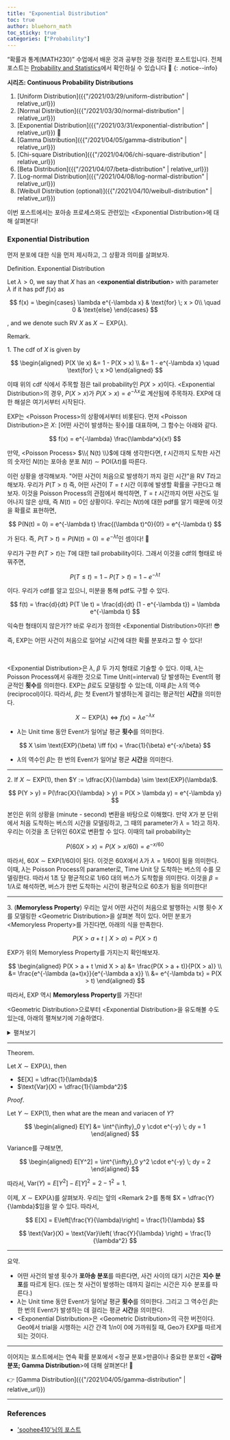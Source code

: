 ```yaml
---
title: "Exponential Distribution"
toc: true
author: bluehorn_math
toc_sticky: true
categories: ["Probability"]
---
```

“확률과 통계(MATH230)” 수업에서 배운 것과 공부한 것을 정리한 포스트입니다. 전체 포스트는 [Probability and Statistics](https://bluehorn07.github.io/categories/probability-and-statistics)에서 확인하실 수 있습니다 🎲
{: .notice--info}

<div class="notice" markdown="1">

**시리즈: Continuous Probability Distributions**

1. [Uniform Distribution]({{"/2021/03/29/uniform-distribution" | relative_url}})
2. [Normal Distribution]({{"/2021/03/30/normal-distribution" | relative_url}})
3. [Exponential Distribution]({{"/2021/03/31/exponential-distribution" | relative_url}}) 👀
4. [Gamma Distribution]({{"/2021/04/05/gamma-distribution" | relative_url}})
5. [Chi-square Distribution]({{"/2021/04/06/chi-square-distribution" | relative_url}})
6. [Beta Distribution]({{"/2021/04/07/beta-distribution" | relative_url}})
7. [Log-normal Distribution]({{"/2021/04/08/log-normal-distribution" | relative_url}})
8. [Weibull Distribution (optional)]({{"/2021/04/10/weibull-distribution" | relative_url}})

</div>

이번 포스트에서는 포아송 프로세스와도 관련있는 \<Exponential Distribution\>에 대해 살펴본다!

### Exponential Distribution

먼저 분포에 대한 식을 먼저 제시하고, 그 상황과 의미를 살펴보자.

<div class="definition" markdown="1">

<span class="statement-title">Definition.</span> Exponential Distribution<br>

Let $\lambda >0$, we say that $X$ has an \<**exponential distribution**\> with parameter $\lambda$ if it has pdf $f(x)$ as

$$
f(x) = \begin{cases}
    \lambda e^{-\lambda x} & \text{for} \; x > 0\\
    \quad 0 & \text{else}
\end{cases}
$$

, and we denote such RV $X$ as $X \sim \text{EXP}(\lambda)$.

</div>


<span class="statement-title">Remark.</span><br>

1\. The cdf of $X$ is given by

$$
\begin{aligned}
P(X \le x) &= 1 - P(X > x) \\
            &= 1 - e^{-\lambda x} \quad \text{for} \; x >0
\end{aligned}
$$

이때 위의 cdf 식에서 주목할 점은 tail probability인 $P(X > x)$이다. \<Exponential Distribution\>의 경우, $P(X > x)$가 $P(X > x) = e^{-\lambda x}$로 계산됨에 주목하자. EXP에 대한 해설은 여기서부터 시작된다.

EXP는 \<Poisson Process\>의 상황에서부터 비롯된다. 먼저 \<Poisson Distribution\>은 $X$: [어떤 사건이 발생하는 횟수]를 대표하며, 그 함수는 아래와 같다.

$$
f(x) = e^{-\lambda} \frac{\lambda^x}{x!}
$$

만약, \<Poisson Process\> $\\{ N(t) \\}$에 대해 생각한다면, $t$ 시간까지 도착한 사건의 숫자인 $N(t)$는 포아송 분포 $N(t) \sim \text{POI}(\lambda t)$를 따른다.

이런 상황을 생각해보자. "어떤 사건이 처음으로 발생하기 까지 걸린 시간"을 RV $T$라고 해보자. 우리가 $P(T > t)$ 즉, 어떤 사건이 $T=t$ 시간 이후에 발생할 확률을 구한다고 해보자. 이것을 Poisson Process의 관점에서 해석하면, $T=t$ 시간까지 어떤 사건도 일어나지 않은 상태, 즉 $N(t) = 0$인 상황이다. 우리는 $N(t)$에 대한 pdf를 알기 때문에 이것을 확률로 표현하면,

$$
P(N(t) = 0) = e^{-\lambda t} \frac{(\lambda t)^0}{0!} = e^{-\lambda t}
$$

가 된다. 즉, $P(T > t) = P(N(t) = 0) = e^{-\lambda t}$인 셈이다! 🤩

우리가 구한 $P(T >t)$는 $T$에 대한 tail probability이다. 그래서 이것을 cdf의 형태로 바꿔주면,

$$
P(T \le t) = 1 - P(T > t) = 1 - e^{-\lambda t}
$$

이다. 우리가 cdf를 알고 있으니, 미분을 통해 pdf도 구할 수 있다.

$$
f(t) = \frac{d}{dt} P(T \le t) = \frac{d}{dt} (1 - e^{-\lambda t}) = \lambda e^{-\lambda t}
$$

익숙한 형태이지 않은가?? 바로 우리가 정의한 \<Exponential Distribution\>이다!! 😎

<span class="half_HL">즉, EXP는 어떤 사건이 처음으로 일어날 시간에 대한 확률 분포라고 할 수 있다!</span>

<br/>

\<Exponential Distribution\>은 $\lambda$, $\beta$ 두 가지 형태로 기술할 수 있다. 이때, $\lambda$는 Poisson Process에서 유래한 것으로 Time Unit(=interval) 당 발생하는 Event의 평균적인 **횟수**를 의미한다. EXP는 $\beta$로도 모델링할 수 있는데, 이때 $\beta$는 $\lambda$의 역수(reciprocol)이다. 따라서, $\beta$는 첫 Event가 발생하는게 걸리는 평균적인 **시간**을 의미한다.

$$
X \sim \text{EXP}(\lambda) \iff f(x) = \lambda e^{-\lambda x}
$$

- <span class="half_HL">$\lambda$는 Unit time 동안 Event가 일어날 평균 **횟수**</span>를 의미한다.

$$
X \sim \text{EXP}(\beta) \iff f(x) = \frac{1}{\beta} e^{-x/\beta}
$$

- $\lambda$의 역수인 <span class="half_HL">$\beta$는 한 번의 Event가 일어날 평균 **시간**</span>을 의미한다.

<hr/>

2\. If $X \sim \text{EXP}(1)$, then $Y := \dfrac{X}{\lambda} \sim \text{EXP}(\lambda)$.

$$
P(Y > y) = P(\frac{X}{\lambda} > y) = P(X > \lambda y) = e^{-\lambda y}
$$

본인은 위의 상황을 (minute - second) 변환을 바탕으로 이해했다. 만약 $X$가 분 단위에서 처음 도착하는 버스의 시간을 모델링하고, 그 때의 parameter가 $\lambda = 1$라고 하자. 우리는 이것을 초 단위인 $60X$로 변환할 수 있다. 이때의 tail probability는

$$
P(60X > x) = P(X > x/60) = e^{- x/60}
$$

따라서, $60X \sim \text{EXP}(1/60)$이 된다. 이것은 $60X$에서 $\lambda$가 $\lambda = 1/60$이 됨을 의미한다. 이때, $\lambda$는 Poisson Process의 parameter로, Time Unit 당 도착하는 버스의 수를 모델링한다. 따라서 1초 당 평균적으로 1/60 대의 버스가 도착함을 의미한다. 이것을 $\beta = 1 / \lambda$로 해석하면, 버스가 한번 도착하는 시간이 평균적으로 60초가 됨을 의미한다!

<hr/>

3\. (**Memoryless Property**) 우리는 앞서 어떤 사건이 처음으로 발행하는 시행 횟수 $X$를 모델링한 \<Geometric Distribution\>을 살펴본 적이 있다. 어떤 분포가 \<Memoryless Property\>를 가진다면, 아래의 식을 만족한다.

$$
P(X > a + t \mid X >a) = P(X > t)
$$

EXP가 위의 Memoryless Property를 가지는지 확인해보자.

$$
\begin{aligned}
P(X > a + t \mid X > a) &= \frac{P(X > a + t)}{P(X > a)} \\
                        &= \frac{e^{-\lambda (a+t)x}}{e^{-\lambda a x}} \\
                        &= e^{-\lambda tx} = P(X > t)
\end{aligned}
$$

따라서, EXP 역시 **Memoryless Property**를 가진다!

\<Geometric Distribution\>으로부터 \<Exponential Distribution\>을 유도해볼 수도 있는데, 아래의 펼쳐보기에 기술하였다.

<details class="math-statement" markdown="1">
<summary>펼쳐보기</summary>

Random Variable $X_n$을 $1/n$초마다 버스가 왔는지 안 왔는지 확인했을 때, 버스가 처음올 때까지 확인한 **횟수**라고 해보자. 또, $X$는 버스가 처음올 때까지 걸린 **시간**이라고 한다면, $X_n$와 $X$ 사이에는 아래의 비례식이 성립할 것이다.

$$
X_n : X = 1 : \frac{1}{n}
$$

또, Geometric Distribution을 따르는 $X_n$의 parameter를 $p$라고 하자; $X_n \sim \text{Geo}(p)$, 그러면 $E[X_n] = 1/p$가 된다. 즉, 평균적으로 $1/p$번 확인한다는 말이다. 이것을 다시 $X$의 관점에서 기술하면, 평균적으로 $1/np$초가 걸린다는 말이다. 즉, $\beta = 1/np$라는 말이고, $\lambda$로 표현하면, $\lambda = np$라는 말이다. 따라서, $X_n \sim \text{Geo}\left( \frac{\lambda}{n} \right)$가 된다.

이에 따라, $X$의 tail probability $P(X > x)$는

$$
\begin{aligned}
    P(X > x) &= P\left(\frac{X_n}{n} > x\right) \\
            &= P(X_n > nx) \\
            &= \left( 1 - \frac{\lambda}{n}\right)^{nx} \\
            &= e^{-\lambda x} \quad \text{as } n \rightarrow \infty
\end{aligned}
$$

즉, \<Geometric Distribution\>에서 극한을 취해 \<Exponential Distribution\>을 유도할 수 있다!

</details>

<hr/>

<div class="theorem" markdown="1">

<span class="statement-title">Theorem.</span><br>

Let $X \sim \text{EXP}(\lambda)$, then

- $E[X] = \dfrac{1}{\lambda}$
- $\text{Var}(X) = \dfrac{1}{\lambda^2}$

</div>

<div class="math-statement" markdown="1">

<span class="statement-title">*Proof*.</span><br>

Let $Y \sim \text{EXP}(1)$, then what are the mean and variacen of $Y$?

$$
\begin{aligned}
E[Y] &= \int^{\infty}_0 y \cdot e^{-y} \; dy = 1
\end{aligned}
$$

Variance를 구해보면,

$$
\begin{aligned}
E[Y^2] = \int^{\infty}_0 y^2 \cdot e^{-y} \; dy = 2
\end{aligned}
$$

따라서, $\text{Var}(Y) = E[Y^2] - E[Y]^2 = 2 - 1^2 = 1$.

이제, $X \sim \text{EXP}(\lambda)$를 살펴보자. 우리는 앞의 \<Remark 2\>를 통해 $X = \dfrac{Y}{\lambda}$임을 알 수 있다. 따라서,

$$
E[X] = E\left[\frac{Y}{\lambda}\right] = \frac{1}{\lambda}
$$

$$
\text{Var}(X) = \text{Var}\left( \frac{Y}{\lambda} \right) = \frac{1}{\lambda^2}
$$

</div>

<hr/>

<span class="statement-title">요약.</span><br>

- 어떤 사건의 발생 횟수가 **포아송 분포**를 따른다면, 사건 사이의 대기 시간은 **지수 분포**를 따르게 된다. (또는 첫 사건이 발생하는 데까지 걸리는 시간은 지수 분포를 따른다.)
- $\lambda$는 Unit time 동안 Event가 일어날 평균 **횟수**를 의미한다. 그리고 그 역수인 $\beta$는 한 번의 Event가 발생하는 데 걸리는 평균 **시간**을 의미한다.
- \<Exponential Distribution\>은 \<Geometric Distribution\>의 극한 버전이다. Geo에서 trial을 시행하는 시간 간격 $1/n$이 0에 가까워질 때, Geo가 EXP를 따르게 되는 것이다.

<hr/>

이어지는 포스트에서는 연속 확률 분포에서 \<정규 분포\>만큼이나 중요한 분포인 \<**감마 분포; Gamma Distribution**\>에 대해 살펴본다! 🤩

👉 [Gamma Distribution]({{"/2021/04/05/gamma-distribution" | relative_url}})

<hr/>

### References

- ['soohee410'님의 포스트](https://soohee410.github.io/exponential_dist)